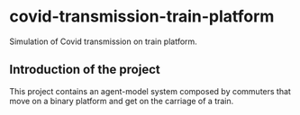 # covid-transmission-train-platform

Simulation of Covid transmission on train platform.


## Introduction of the project

This project contains an agent-model system composed by commuters that move on a binary platform and get on the carriage of a train. 
